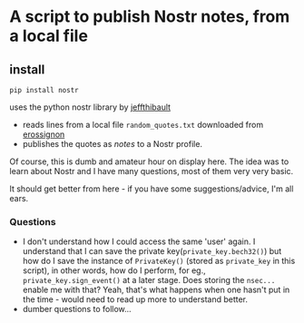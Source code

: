 # A script to publish Nostr notes, from a local file

## install

`pip install nostr`

uses the python nostr library by [jeffthibault](https://github.com/jeffthibault/python-nostr)

- reads lines from a local file `random_quotes.txt` downloaded from [erossignon](https://github.com/erossignon/qod4outlook/blob/master/quotes.txt)
- publishes the quotes as _notes_ to a Nostr profile.

Of course, this is dumb and amateur hour on display here. The idea was to learn about Nostr and I have many questions, most of them very very basic.

It should get better from here - if you have some suggestions/advice, I'm all ears.


### Questions

- I don't understand how I could access the same 'user' again. I understand that I can save the private key(`private_key.bech32()`) but how do I save the instance of `PrivateKey()` (stored as `private_key` in this script), in other words, how do I perform, for eg., `private_key.sign_event()` at a later stage. Does storing the `nsec...` enable me with that? Yeah, that's what happens when one hasn't put in the time - would need to read up more to understand better.
- dumber questions to follow...